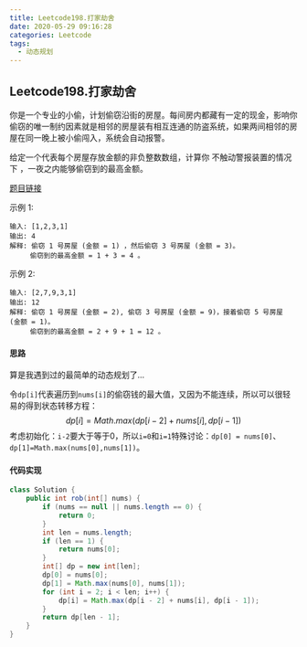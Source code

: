 ```yaml
---
title: Leetcode198.打家劫舍
date: 2020-05-29 09:16:28
categories: Leetcode
tags:
  - 动态规划
---
```


## Leetcode198.打家劫舍

你是一个专业的小偷，计划偷窃沿街的房屋。每间房内都藏有一定的现金，影响你偷窃的唯一制约因素就是相邻的房屋装有相互连通的防盗系统，如果两间相邻的房屋在同一晚上被小偷闯入，系统会自动报警。

给定一个代表每个房屋存放金额的非负整数数组，计算你 不触动警报装置的情况下 ，一夜之内能够偷窃到的最高金额。

[题目链接](https://leetcode-cn.com/problems/house-robber)

<!--more-->

示例 1:

```
输入: [1,2,3,1]
输出: 4
解释: 偷窃 1 号房屋 (金额 = 1) ，然后偷窃 3 号房屋 (金额 = 3)。
     偷窃到的最高金额 = 1 + 3 = 4 。
```



示例 2:

```
输入: [2,7,9,3,1]
输出: 12
解释: 偷窃 1 号房屋 (金额 = 2), 偷窃 3 号房屋 (金额 = 9)，接着偷窃 5 号房屋 (金额 = 1)。
     偷窃到的最高金额 = 2 + 9 + 1 = 12 。
```



#### 思路

算是我遇到过的最简单的动态规划了...

令`dp[i]`代表遍历到`nums[i]`的偷窃钱的最大值，又因为不能连续，所以可以很轻易的得到状态转移方程：
$$
dp[i] = Math.max(dp[i-2]+nums[i],dp[i-1])
$$
考虑初始化：`i-2`要大于等于0，所以`i=0`和`i=1`特殊讨论：`dp[0] = nums[0]`、`dp[1]=Math.max(nums[0],nums[1])`。



#### 代码实现

```java
class Solution {
    public int rob(int[] nums) {
        if (nums == null || nums.length == 0) {
            return 0;
        }
        int len = nums.length;
        if (len == 1) {
            return nums[0];
        }
        int[] dp = new int[len];
        dp[0] = nums[0];
        dp[1] = Math.max(nums[0], nums[1]);
        for (int i = 2; i < len; i++) {
            dp[i] = Math.max(dp[i - 2] + nums[i], dp[i - 1]);
        }
        return dp[len - 1];
    }
}
```

